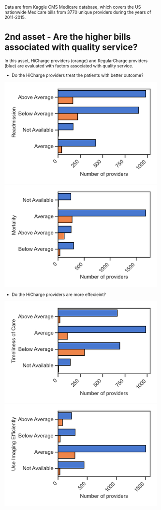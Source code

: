 Data are from Kaggle CMS Medicare database, which covers the US nationwide Medicare bills from 3770 unique providers during the years of 2011-2015. 
# 2nd asset - Are the higher bills associated with quality service? 
In this asset, HiCharge providers (orange) and RegularCharge providers (blue) are evaluated with factors associated with quality service.  
- Do the HiCharge providers treat the patients with better outcome?

![Figure2a](Readmission.png)
![Figure2b](mortality.png)


- Do the HiCharge providers are more effecieint?

![Figure2d](Timeliness.png)
![Figure2e](EfficientUseimaging.png)
